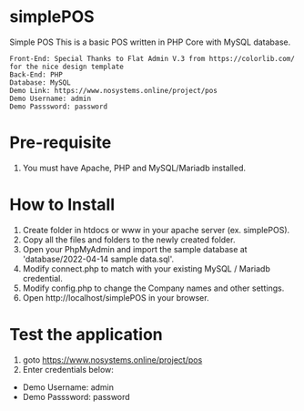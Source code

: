 # simplePOS

Simple POS
This is a basic POS written in PHP Core with MySQL database.

```
Front-End: Special Thanks to Flat Admin V.3 from https://colorlib.com/ for the nice design template
Back-End: PHP
Database: MySQL
Demo Link: https://www.nosystems.online/project/pos
Demo Username: admin
Demo Passsword: password
```

# Pre-requisite
1. You must have Apache, PHP and MySQL/Mariadb installed. 

# How to Install
1. Create folder in htdocs or www in your apache server (ex. simplePOS).
2. Copy all the files and folders to the newly created folder.
3. Open your PhpMyAdmin and import the sample database at 'database/2022-04-14 sample data.sql'.
4. Modify connect.php to match with your existing MySQL / Mariadb credential.
5. Modify config.php to change the Company names and other settings.
6. Open http://localhost/simplePOS in your browser.

# Test the application
1. goto https://www.nosystems.online/project/pos
2. Enter credentials below:
- Demo Username: admin
- Demo Passsword: password
